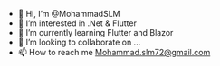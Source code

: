 - 👋 Hi, I’m @MohammadSLM
- 👀 I’m interested in .Net & Flutter
- 🌱 I’m currently learning Flutter and Blazor
- 💞️ I’m looking to collaborate on ...
- 📫 How to reach me Mohammad.slm72@gmail.com

<!---
MohammadSLM/MohammadSLM is a ✨ special ✨ repository because its `README.md` (this file) appears on your GitHub profile.
You can click the Preview link to take a look at your changes.
--->
